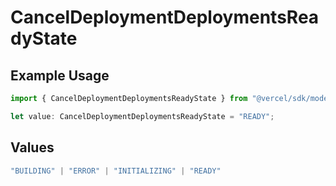 # CancelDeploymentDeploymentsReadyState

## Example Usage

```typescript
import { CancelDeploymentDeploymentsReadyState } from "@vercel/sdk/models/canceldeploymentop.js";

let value: CancelDeploymentDeploymentsReadyState = "READY";
```

## Values

```typescript
"BUILDING" | "ERROR" | "INITIALIZING" | "READY"
```